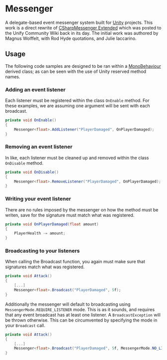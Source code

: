# Messenger
A delegate-based event messenger system built for [Unity](https://unity.com) projects. This work is a direct rewrite of [CSharpMessenger Extended](https://wiki.unity3d.com/index.php/CSharpMessenger_Extended) which was posted to the Unify Community Wiki back in its day. The initial work was authored by Magnus Wolffelt, with Rod Hyde quotations, and Julie Iaccarino.

## Usage
The following code samples are designed to be ran within a [MonoBehaviour](https://docs.unity3d.com/ScriptReference/MonoBehaviour.html) derived class; as can be seen with the use of Unity reserved method names.

### Adding an event listener
Each listener must be registered within the class `OnEnable` method. For these examples, we are assuming one argument will be sent with each broadcast.
```csharp
private void OnEnable() 
{
    Messenger<float>.AddListener("PlayerDamaged", OnPlayerDamaged);
}
```

### Removing an event listener
In like, each listener must be cleaned up and removed within the class `OnDisable` method.
```csharp
private void OnDisable()
{
    Messenger<float>.RemoveListener("PlayerDamaged", OnPlayerDamaged);
}
```

### Writing your event listener
There are no rules imposed by the messenger on how the method must be writen, save for the signature must match what was registered.
```csharp
private void OnPlayerDamaged(float amount)
{
    PlayerHealth -= amount;
}
```

### Broadcasting to your listeners
When calling the Broadcast function, you again must make sure that signatures match what was registered.
```csharp
private void Attack()
{
    [...]
    Messenger<float>.Broadcast("PlayerDamaged", 5f);
}
```

Additionally the messenger will default to broadcasting using `MessengerMode.REQUIRE_LISTENER` mode. This is as it sounds, and requires that any event broadcast has at least one listener. A `BroadcastException` will be thrown otherwise. This can be circumvented by specifying the mode in your `Broadcast` call.
```csharp
private void Attack()
{
    [...]
    Messenger<float>.Broadcast("PlayerDamaged", 5f, MessengerMode.NO_LISTENER);
}
```